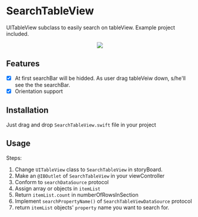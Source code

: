 # SearchTableView
UITableView subclass to easily search on tableView. Example project included.

<p align="center"><img src="https://cloud.githubusercontent.com/assets/2233857/14847654/96432252-0c8b-11e6-9fa0-1a7843d20ec3.gif"/></p>

## Features
- [x] At first searchBar will be hidded. As user drag tableVeiw down, s/he'll see the the searchBar.
- [x] Orientation support

## Installation
Just drag and drop `SearchTableView.swift` file in your project

## Usage
Steps:
 1. Change `UITableView` class to `SearchTableView` in storyBoard.
 2. Make an `@IBOutlet` of `SearchTableView` in your viewController
 3. Conform to `searchDataSource` protocol
 4. Assign array or objects in `itemList`
 5. Return `itemList.count` in numberOfRowsInSection
 6. Implement `searchPropertyName()` of `SearchTableViewDataSource` protocol
 7. return `itemList` objects' `property` name you want to search for.
